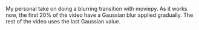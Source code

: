 My personal take on doing a blurring transition with moviepy.
As it works now, the first 20% of the video have a Gaussian blur applied gradually. The rest of the video uses the last Gaussian value.
